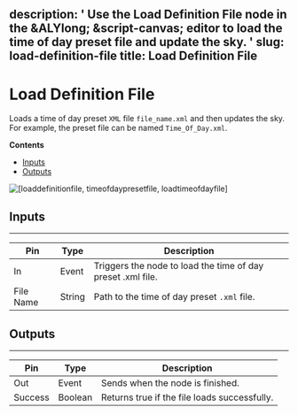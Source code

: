 description: ' Use the Load Definition File node in the &ALYlong; &script-canvas;
  editor to load the time of day preset file and update the sky. '
slug: load-definition-file
title: Load Definition File
---
# Load Definition File<a name="load-definition-file"></a>

Loads a time of day preset `XML` file `file_name.xml` and then updates the sky\. For example, the preset file can be named `Time_Of_Day.xml`\.

**Contents**
+ [Inputs](#load-definition-file-input)
+ [Outputs](#load-definition-file-output)

![\[loaddefinitionfile, timeofdaypresetfile, loadtimeofdayfile\]](/images/scripting/script-canvas/scriptcanvasnodes/script-canvas-load-definition-file-node.png)

## Inputs<a name="load-definition-file-input"></a>


****  

| Pin | Type | Description | 
| --- | --- | --- | 
| In | Event | Triggers the node to load the time of day preset \.xml file\. | 
| File Name | String |  Path to the time of day preset `.xml` file\.  | 

## Outputs<a name="load-definition-file-output"></a>


****  

| Pin | Type | Description | 
| --- | --- | --- | 
| Out | Event | Sends when the node is finished\. | 
| Success | Boolean | Returns true if the file loads successfully\. | 